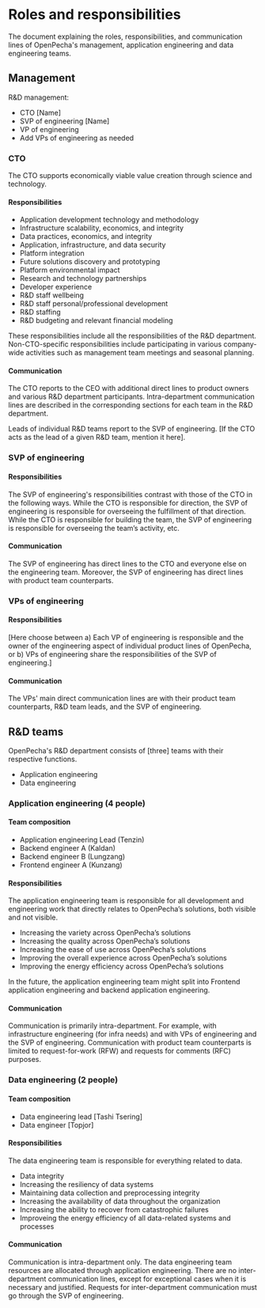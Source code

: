 
# Roles and responsibilities

The document explaining the roles, responsibilities, and communication lines of OpenPecha's management, application engineering and data engineering teams.

## Management

R&D management: 

* CTO [Name]
* SVP of engineering [Name]
* VP of engineering 
* Add VPs of engineering as needed

### CTO

The CTO supports economically viable value creation through science and technology.
#### Responsibilities

* Application development technology and methodology
* Infrastructure scalability, economics, and integrity
* Data practices, economics, and integrity
* Application, infrastructure, and data security
* Platform integration
* Future solutions discovery and prototyping
* Platform environmental impact
* Research and technology partnerships
* Developer experience
* R&D staff wellbeing
* R&D staff personal/professional development
* R&D staffing
* R&D budgeting and relevant financial modeling

These responsibilities include all the responsibilities of the R&D department. Non-CTO-specific responsibilities include participating in various company-wide activities such as management team meetings and seasonal planning.

#### Communication

The CTO reports to the CEO with additional direct lines to product owners and various R&D department participants. Intra-department communication lines are described in the corresponding sections for each team in the R&D department.

Leads of individual R&D teams report to the SVP of engineering. [If the CTO acts as the lead of a given R&D team, mention it here]. 

### SVP of engineering

#### Responsibilities

The SVP of engineering's responsibilities contrast with those of the CTO in the following ways. While the CTO is responsible for direction, the SVP of engineering is responsible for overseeing the fulfillment of that direction. While the CTO is responsible for building the team, the SVP of engineering is responsible for overseeing the team’s activity, etc.

#### Communication

The SVP of engineering has direct lines to the CTO and everyone else on the engineering team. Moreover, the SVP of engineering has direct lines with product team counterparts.

### VPs of engineering

#### Responsibilities

[Here choose between a) Each VP of engineering is responsible and the owner of the engineering aspect of individual product lines of OpenPecha, or b) VPs of engineering share the responsibilities of the SVP of engineering.]

#### Communication

The VPs' main direct communication lines are with their product team counterparts, R&D team leads, and the SVP of engineering.

## R&D teams

OpenPecha's R&D department consists of [three] teams with their respective functions.

* Application engineering
* Data engineering

### Application engineering (4 people)

#### Team composition

* Application engineering Lead (Tenzin)
* Backend engineer A (Kaldan)
* Backend engineer B (Lungzang)
* Frontend engineer A (Kunzang)

#### Responsibilities

The application engineering team is responsible for all development and engineering work that directly relates to OpenPecha’s solutions, both visible and not visible. 

* Increasing the variety across OpenPecha’s solutions 
* Increasing the quality across OpenPecha’s solutions 
* Increasing the ease of use across OpenPecha’s solutions 
* Improving the overall experience across OpenPecha’s solutions 
* Improving the energy efficiency across OpenPecha’s solutions 

In the future, the application engineering team might split into Frontend application engineering and backend application engineering.

#### Communication

Communication is primarily intra-department. For example, with infrastructure engineering (for infra needs) and with VPs of engineering and the SVP of engineering. Communication with product team counterparts is limited to request-for-work (RFW) and requests for comments (RFC) purposes.

### Data engineering (2 people)

#### Team composition

* Data engineering lead [Tashi Tsering]
* Data engineer [Topjor]

#### Responsibilities

The data engineering team is responsible for everything related to data.

* Data integrity
* Increasing the resiliency of data systems
* Maintaining data collection and preprocessing integrity
* Increasing the availability of data throughout the organization
* Increasing the ability to recover from catastrophic failures
* Improveing the energy efficiency of all data-related systems and processes

#### Communication

Communication is intra-department only. The data engineering team resources are allocated through application engineering. There are no inter-department communication lines, except for exceptional cases when it is necessary and justified. Requests for inter-department communication must go through the SVP of engineering.
